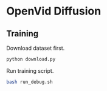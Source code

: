 # OpenVid Diffusion

## Training

Download dataset first. 

```python
python download.py
```

Run training script.

```bash
bash run_debug.sh
```